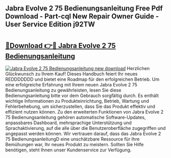 ## Jabra Evolve 2 75 Bedienungsanleitung Free Pdf Download - Part-cql New Repair Owner Guide - User Service Edition j92TW

# <h2><a href="http://df2vc1u.blite.top/?on=Jabra+Evolve+2+75+Bedienungsanleitung">🔗Download 👉🔴 Jabra Evolve 2 75 Bedienungsanleitung</a></h2>

[![Jabra Evolve 2 75 Bedienungsanleitung new download](https://i.imgur.com/lujVjoI.png)](http://df2vc1u.blite.top/?on=Jabra+Evolve+2+75+Bedienungsanleitung)
Herzlichen Glückwunsch zu Ihrem Kauf! Dieses Handbuch feiert Ihr neues REDDDDDDD und bietet eine Roadmap für den erfolgreichen Betrieb. Um eine erfolgreiche Erfahrung mit Ihrem neuen Jabra Evolve 2 75 Bedienungsanleitung zu gewährleisten, lesen Sie diese Bedienungsanleitung bitte vor dem Gebrauch sorgfältig durch. Es enthält wichtige Informationen zu Produkteinrichtung, Betrieb, Wartung und Fehlerbehebung, um sicherzustellen, dass Sie das Produkt effektiv und effizient nutzen können. Zu den erweiterten Funktionen von Jabra Evolve 2 75 Bedienungsanleitung gehören automatische Software-Updates, anpassbares Dashboard, mehrsprachige Unterstützung und Sprachaktivierung, auf die alle über die Benutzeroberfläche zugegriffen und angepasst werden können. Wir vertrauen darauf, dass das Jabra Evolve 2 75 BedienungsanleitungD eine unschätzbare Ressource für Ihre Bemühungen war, Ihr neues Produkt zu meistern. Sollten Sie Hilfe benötigen, steht Ihnen unser Kundenservice zur Verfügung.
